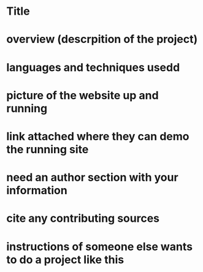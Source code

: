 # Title
# overview (descrpition of the project)
# languages and techniques usedd
# picture of the website up and running
# link attached where they can demo the running site
# need an author section with your information
# cite any contributing sources
# instructions of someone else wants to do a project like this
